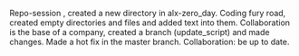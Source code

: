 Repo-session , created a new directory in alx-zero_day.
Coding fury road, created empty directories and files and added text into them.
Collaboration is the base of a company, created a branch (update_script) and made changes. Made a hot fix in the master branch.
Collaboration: be up to date.
